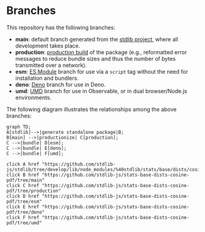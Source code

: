 <!--

@license Apache-2.0

Copyright (c) 2022 The Stdlib Authors.

Licensed under the Apache License, Version 2.0 (the "License");
you may not use this file except in compliance with the License.
You may obtain a copy of the License at

    http://www.apache.org/licenses/LICENSE-2.0

Unless required by applicable law or agreed to in writing, software
distributed under the License is distributed on an "AS IS" BASIS,
WITHOUT WARRANTIES OR CONDITIONS OF ANY KIND, either express or implied.
See the License for the specific language governing permissions and
limitations under the License.

-->

# Branches

This repository has the following branches:

-   **main**: default branch generated from the [stdlib project][stdlib-url], where all development takes place.
-   **production**: [production build][production-url] of the package (e.g., reformatted error messages to reduce bundle sizes and thus the number of bytes transmitted over a network).
-   **esm**: [ES Module][esm-url] branch for use via a `script` tag without the need for installation and bundlers.
-   **deno**: [Deno][deno-url] branch for use in Deno.
-   **umd**: [UMD][umd-url] branch for use in Observable, or in dual browser/Node.js environments.

The following diagram illustrates the relationships among the above branches:

```mermaid
graph TD;
A[stdlib]-->|generate standalone package|B;
B[main] -->|productionize| C[production];
C -->|bundle| D[esm];
C -->|bundle| E[deno];
C -->|bundle| F[umd];

click A href "https://github.com/stdlib-js/stdlib/tree/develop/lib/node_modules/%40stdlib/stats/base/dists/cosine/pdf"
click B href "https://github.com/stdlib-js/stats-base-dists-cosine-pdf/tree/main"
click C href "https://github.com/stdlib-js/stats-base-dists-cosine-pdf/tree/production"
click D href "https://github.com/stdlib-js/stats-base-dists-cosine-pdf/tree/esm"
click E href "https://github.com/stdlib-js/stats-base-dists-cosine-pdf/tree/deno"
click F href "https://github.com/stdlib-js/stats-base-dists-cosine-pdf/tree/umd"
```

[stdlib-url]: https://github.com/stdlib-js/stdlib/tree/develop/lib/node_modules/%40stdlib/stats/base/dists/cosine/pdf
[production-url]: https://github.com/stdlib-js/stats-base-dists-cosine-pdf/tree/production
[deno-url]: https://github.com/stdlib-js/stats-base-dists-cosine-pdf/tree/deno
[umd-url]: https://github.com/stdlib-js/stats-base-dists-cosine-pdf/tree/umd
[esm-url]: https://github.com/stdlib-js/stats-base-dists-cosine-pdf/tree/esm
